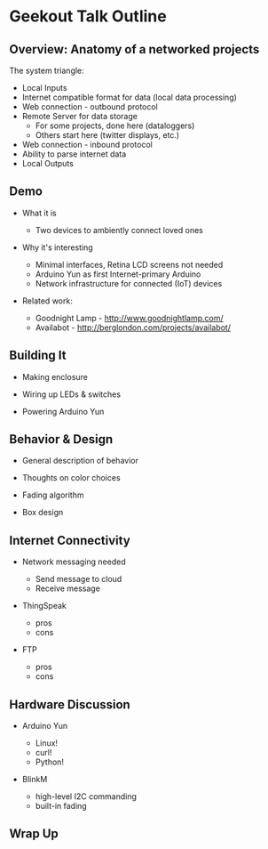 
Geekout Talk Outline
=============
Overview: Anatomy of a networked projects
-----
The system triangle:
- Local Inputs
- Internet compatible format for data (local data processing)
- Web connection - outbound protocol
- Remote Server for data storage 
  - For some projects, done here (dataloggers)
  - Others start here (twitter displays, etc.)
- Web connection - inbound protocol
- Ability to parse internet data
- Local Outputs

Demo
-----

- What it is
  - Two devices to ambiently connect loved ones
 
- Why it's interesting
  - Minimal interfaces, Retina LCD screens not needed
  - Arduino Yun as first Internet-primary Arduino
  - Network infrastructure for connected (IoT) devices

- Related work: 
  - Goodnight Lamp - http://www.goodnightlamp.com/
  - Availabot - http://berglondon.com/projects/availabot/

Building It
-----------

- Making enclosure

- Wiring up LEDs & switches

- Powering Arduino Yun


Behavior & Design
---------------

- General description of behavior

- Thoughts on color choices

- Fading algorithm

- Box design


Internet Connectivity
-----------------

- Network messaging needed
  - Send message to cloud
  - Receive message 

- ThingSpeak
  - pros
  - cons

- FTP
  - pros
  - cons

Hardware Discussion
-----------------

- Arduino Yun
  - Linux!
  - curl!
  - Python!

- BlinkM
  - high-level I2C commanding
  - built-in fading
 
Wrap Up
--------



